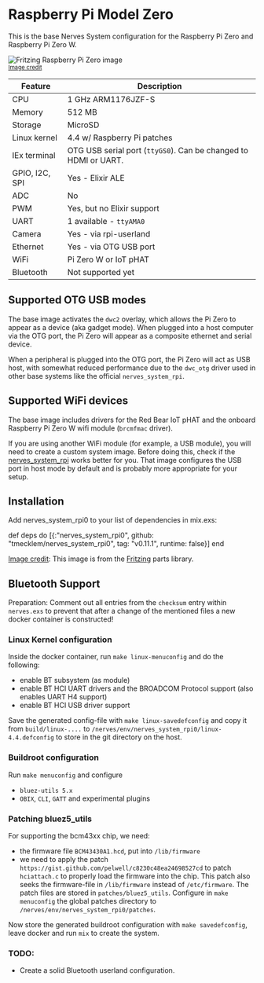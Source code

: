 # Raspberry Pi Model Zero

This is the base Nerves System configuration for the Raspberry Pi Zero and
Raspberry Pi Zero W.

![Fritzing Raspberry Pi Zero image](assets/images/raspberry-pi-model-zero.png)
<br><sup>[Image credit](#fritzing)</sup>

| Feature              | Description                     |
| -------------------- | ------------------------------- |
| CPU                  | 1 GHz ARM1176JZF-S              |
| Memory               | 512 MB                          |
| Storage              | MicroSD                         |
| Linux kernel         | 4.4 w/ Raspberry Pi patches     |
| IEx terminal         | OTG USB serial port (`ttyGS0`). Can be changed to HDMI or UART. |
| GPIO, I2C, SPI       | Yes - Elixir ALE                |
| ADC                  | No                              |
| PWM                  | Yes, but no Elixir support      |
| UART                 | 1 available - `ttyAMA0`         |
| Camera               | Yes - via rpi-userland          |
| Ethernet             | Yes - via OTG USB port          |
| WiFi                 | Pi Zero W or IoT pHAT           |
| Bluetooth            | Not supported yet               |

## Supported OTG USB modes

The base image activates the `dwc2` overlay, which allows the Pi Zero to appear as a
device (aka gadget mode). When plugged into a host computer via the OTG port, the Pi
Zero will appear as a composite ethernet and serial device.

When a peripheral is plugged into the OTG port, the Pi Zero will act as USB host, with
somewhat reduced performance due to the `dwc_otg` driver used in other base systems like
the official `nerves_system_rpi`.

## Supported WiFi devices

The base image includes drivers for the Red Bear IoT pHAT and the onboard
Raspberry Pi Zero W wifi module (`brcmfmac` driver).

If you are using another WiFi module (for example, a USB module), you will
need to create a custom system image. Before doing this, check if the
[nerves_system_rpi](https://github.com/nerves-project/nerves_system_rpi) works
better for you. That image configures the USB port in host mode by default and
is probably more appropriate for your setup.

## Installation

Add nerves_system_rpi0 to your list of dependencies in mix.exs:

def deps do [{:"nerves_system_rpi0", github: "tmecklem/nerves_system_rpi0", tag: "v0.11.1", runtime: false}] end

[Image credit](#fritzing): This image is from the [Fritzing](http://fritzing.org/home/) parts library.


## Bluetooth Support

Preparation: Comment out all entries from the `checksum` entry within `nerves.exs`
to prevent that after a change of the mentioned files a new docker container
is constructed!

### Linux Kernel configuration
Inside the docker container, run `make linux-menuconfig` and do the following:
* enable BT subsystem (as module)
* enable BT HCI UART drivers and the BROADCOM Protocol support (also enables UART H4 support)
* enable BT HCI USB driver support

Save the generated config-file with `make linux-savedefconfig` and copy it from
`build/linux-....` to `/nerves/env/nerves_system_rpi0/linux-4.4.defconfig` to store
in the git directory on the host.

### Buildroot configuration
Run `make menuconfig` and configure
* `bluez-utils 5.x`
* `OBIX`, `CLI`, `GATT` and experimental plugins

### Patching bluez5_utils
For supporting the bcm43xx chip, we need:
* the firmware file `BCM43430A1.hcd`, put into `/lib/firmware`
* we need to apply the patch `https://gist.github.com/pelwell/c8230c48ea24698527cd`
  to patch `hciattach.c` to properly load the firmware into the chip. This patch
  also seeks the firmware-file in `/lib/firmware` instead of `/etc/firmware`.
The patch files are stored in `patches/bluez5_utils`. Configure in `make menuconfig`
the global patches directory to `/nerves/env/nerves_system_rpi0/patches`.

Now store the generated buildroot configuration with `make savedefconfig`, leave docker
and run `mix` to create the system.

### TODO:
* Create a solid Bluetooth userland configuration. 
